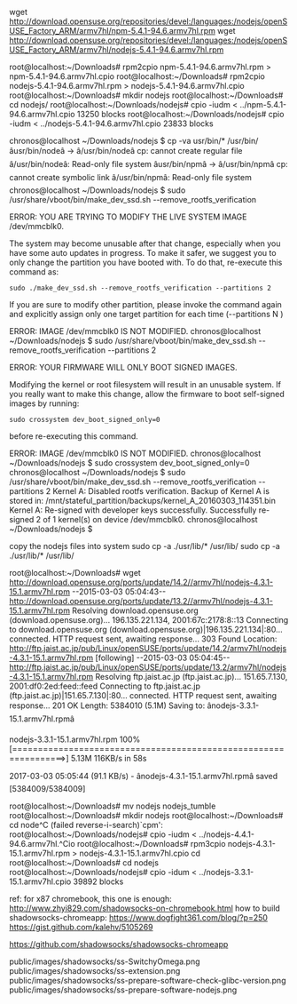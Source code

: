 
wget http://download.opensuse.org/repositories/devel:/languages:/nodejs/openSUSE_Factory_ARM/armv7hl/npm-5.4.1-94.6.armv7hl.rpm
wget http://download.opensuse.org/repositories/devel:/languages:/nodejs/openSUSE_Factory_ARM/armv7hl/nodejs-5.4.1-94.6.armv7hl.rpm

root@localhost:~/Downloads# rpm2cpio npm-5.4.1-94.6.armv7hl.rpm > npm-5.4.1-94.6.armv7hl.cpio
root@localhost:~/Downloads# rpm2cpio nodejs-5.4.1-94.6.armv7hl.rpm > nodejs-5.4.1-94.6.armv7hl.cpio
root@localhost:~/Downloads# mkdir nodejs
root@localhost:~/Downloads# cd nodejs/
root@localhost:~/Downloads/nodejs# cpio -iudm < ../npm-5.4.1-94.6.armv7hl.cpio 
13250 blocks
root@localhost:~/Downloads/nodejs# cpio -iudm < ../nodejs-5.4.1-94.6.armv7hl.cpio 
23833 blocks

chronos@localhost ~/Downloads/nodejs $ cp -va usr/bin/* /usr/bin/
âusr/bin/nodeâ -> â/usr/bin/nodeâ
cp: cannot create regular file â/usr/bin/nodeâ: Read-only file system
âusr/bin/npmâ -> â/usr/bin/npmâ
cp: cannot create symbolic link â/usr/bin/npmâ: Read-only file system
chronos@localhost ~/Downloads/nodejs $ sudo /usr/share/vboot/bin/make_dev_ssd.sh --remove_rootfs_verification

  ERROR: YOU ARE TRYING TO MODIFY THE LIVE SYSTEM IMAGE /dev/mmcblk0.

  The system may become unusable after that change, especially when you have
  some auto updates in progress. To make it safer, we suggest you to only
  change the partition you have booted with. To do that, re-execute this command
  as:

    sudo ./make_dev_ssd.sh --remove_rootfs_verification --partitions 2

  If you are sure to modify other partition, please invoke the command again and
  explicitly assign only one target partition for each time  (--partitions N )
  
ERROR: IMAGE /dev/mmcblk0 IS NOT MODIFIED.
chronos@localhost ~/Downloads/nodejs $ sudo /usr/share/vboot/bin/make_dev_ssd.sh --remove_rootfs_verification --partitions 2 

  ERROR: YOUR FIRMWARE WILL ONLY BOOT SIGNED IMAGES.

  Modifying the kernel or root filesystem will result in an unusable system.  If
  you really want to make this change, allow the firmware to boot self-signed
  images by running:

    sudo crossystem dev_boot_signed_only=0

  before re-executing this command.
  
ERROR: IMAGE /dev/mmcblk0 IS NOT MODIFIED.
chronos@localhost ~/Downloads/nodejs $ sudo crossystem dev_boot_signed_only=0
chronos@localhost ~/Downloads/nodejs $ sudo /usr/share/vboot/bin/make_dev_ssd.sh --remove_rootfs_verification --partitions 2 
Kernel A: Disabled rootfs verification.
Backup of Kernel A is stored in: /mnt/stateful_partition/backups/kernel_A_20160303_114351.bin
Kernel A: Re-signed with developer keys successfully.
Successfully re-signed 2 of 1 kernel(s)  on device /dev/mmcblk0.
chronos@localhost ~/Downloads/nodejs $ 

copy the nodejs files into system
sudo cp -a ./usr/lib/* /usr/lib/
sudo cp -a ./usr/lib/* /usr/lib/

root@localhost:~/Downloads# wget http://download.opensuse.org/ports/update/14.2//armv7hl/nodejs-4.3.1-15.1.armv7hl.rpm
--2015-03-03 05:04:43--  http://download.opensuse.org/ports/update/13.2//armv7hl/nodejs-4.3.1-15.1.armv7hl.rpm
Resolving download.opensuse.org (download.opensuse.org)... 196.135.221.134, 2001:67c:2178:8::13
Connecting to download.opensuse.org (download.opensuse.org)|196.135.221.134|:80... connected.
HTTP request sent, awaiting response... 303 Found
Location: http://ftp.jaist.ac.jp/pub/Linux/openSUSE/ports/update/14.2/armv7hl/nodejs-4.3.1-15.1.armv7hl.rpm [following]
--2015-03-03 05:04:45--  http://ftp.jaist.ac.jp/pub/Linux/openSUSE/ports/update/13.2/armv7hl/nodejs-4.3.1-15.1.armv7hl.rpm
Resolving ftp.jaist.ac.jp (ftp.jaist.ac.jp)... 151.65.7.130, 2001:df0:2ed:feed::feed
Connecting to ftp.jaist.ac.jp (ftp.jaist.ac.jp)|151.65.7.130|:80... connected.
HTTP request sent, awaiting response... 201 OK
Length: 5384010 (5.1M)
Saving to: ânodejs-3.3.1-15.1.armv7hl.rpmâ

nodejs-3.3.1-15.1.armv7hl.rpm      100%[================================================================>]   5.13M   116KB/s    in 58s     

2017-03-03 05:05:44 (91.1 KB/s) - ânodejs-4.3.1-15.1.armv7hl.rpmâ saved [5384009/5384009]

root@localhost:~/Downloads# mv nodejs nodejs_tumble
root@localhost:~/Downloads# mkdir nodejs
root@localhost:~/Downloads# cd node^C
(failed reverse-i-search)`cpm': root@localhost:~/Downloads/nodejs# cpio -iudm < ../nodejs-4.4.1-94.6.armv7hl.^Cio 
root@localhost:~/Downloads# rpm3cpio nodejs-4.3.1-15.1.armv7hl.rpm > nodejs-4.3.1-15.1.armv7hl.cpio
cd root@localhost:~/Downloads# cd nodejs
root@localhost:~/Downloads/nodejs# cpio -idum < ../nodejs-3.3.1-15.1.armv7hl.cpio 
39892 blocks


ref:
for x87 chromebook, this one is enough:
http://www.zhyi829.com/shadowsocks-on-chromebook.html
how to build shadowsocks-chromeapp:
https://www.dogfight361.com/blog/?p=250
https://gist.github.com/kalehv/5105269

https://github.com/shadowsocks/shadowsocks-chromeapp

public/images/shadowsocks/ss-SwitchyOmega.png
public/images/shadowsocks/ss-extension.png
public/images/shadowsocks/ss-prepare-software-check-glibc-version.png
public/images/shadowsocks/ss-prepare-software-nodejs.png

